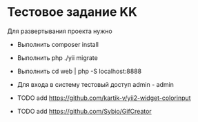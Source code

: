Тестовое задание KK
============================

Для развертывания проекта нужно 
 

- Выполнить composer install
- Выполнить php ./yii migrate
- Выполнить cd web | php -S localhost:8888

- Для входа в систему тестовый доступ admin - admin

- TODO add https://github.com/kartik-v/yii2-widget-colorinput
- TODO add https://github.com/Sybio/GifCreator